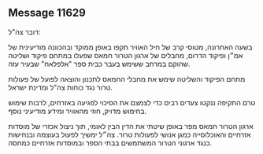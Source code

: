 ## Message 11629

דובר צה"ל:

בשעה האחרונה, מטוסי קרב של חיל האוויר תקפו באופן ממוקד ובהכוונה מודיעינית של אמ״ן ופיקוד הדרום, מחבלים של ארגון הטרור חמאס שפעלו במתחם פיקוד ושליטה שהוקם במרחב ששימש בעבר כבית ספר "אלפלאח" שבעיר עזה. 

מתחם הפיקוד והשליטה שימש את מחבלי החמאס לתכנון והוצאה לפועל של פעולות טרור נגד כוחות צה"ל ומדינת ישראל.

טרם התקיפה ננקטו צעדים רבים כדי לצמצם את הסיכוי לפגיעה באזרחים, לרבות שימוש בחימוש מדויק, חוזי מהאוויר ומידע מודיעיני נוסף.

ארגון הטרור חמאס מפר באופן שיטתי את הדין הבין לאומי, תוך ניצול אכזרי של מוסדות אזרחיים והאוכלוסייה כמגן אנושי לפעולות טרור. צה״ל ימשיך לפעול בעוצמה ובנחישות כנגד ארגוני הטרור המשתמשים בבתי הספר ובמוסדות אזרחיים כמחסה.


